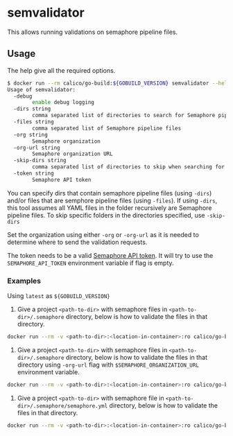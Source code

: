 # semvalidator

This allows running validations on semaphore pipeline files.

## Usage

The help give all the required options.

```sh
$ docker run --rm calico/go-build:${GOBUILD_VERSION} semvalidator --help
Usage of semvalidator:
  -debug
        enable debug logging
  -dirs string
        comma separated list of directories to search for Semaphore pipeline files
  -files string
        comma separated list of Semaphore pipeline files
  -org string
        Semaphore organization
  -org-url string
        Semaphore organization URL
  -skip-dirs string
        comma separated list of directories to skip when searching for Semaphore pipeline files
  -token string
        Semaphore API token
```

You can specify dirs that contain semaphore pipeline files (using `-dirs`)
and/or files that are semphore pipeline files (using `-files`).
If using `-dirs`, this tool assumes all YAML files in the folder recursively are Semaphore pipeline files.
To skip specific folders in the directories specified, use `-skip-dirs`

Set the organization using either `-org` or `-org-url` as it is needed to determine
where to send the validation requests.

The token needs to be a valid [Semaphore API token](https://docs.semaphoreci.com/reference/api-v1alpha/#authentication).
It will try to use the `SEMAPHORE_API_TOKEN` environment variable if flag is empty.

### Examples

Using `latest` as `${GOBUILD_VERSION}`

1. Give a project `<path-to-dir>` with semaphore files in `<path-to-dir>/.semaphore` directory,
   below is how to validate the files in that directory.

  ```sh
  docker run --rm -v <path-to-dir>:<location-in-container>:ro calico/go-build:latest semvalidator -dirs <location-in-container>/.semaphore -org <semaphore-organization> -token <semaphore-token>
  ```

1. Give a project `<path-to-dir>` with semaphore files in `<path-to-dir>/.semaphore` directory,
   below is how to validate the files in that directory using `-org-url` flag with `$SEMAPHORE_ORGANIZATION_URL` environment variable.

  ```sh
  docker run --rm -v <path-to-dir>:<location-in-container>:ro calico/go-build:latest semvalidator -dirs <location-in-container>/.semaphore -org-url ${SEMAPHORE_ORGANIZATION_URL} -token <semaphore-token>
  ```

1. Give a project `<path-to-dir>` with semaphore file in `<path-to-dir>/.semaphore/semaphore.yml` directory,
   below is how to validate the files in that directory.

  ```sh
  docker run --rm -v <path-to-dir>:<location-in-container>:ro calico/go-build:latest semvalidator -files <path-to-dir>/.semaphore/semaphore.yml -org <semaphore-organization> -token <semaphore-token>
  ```
